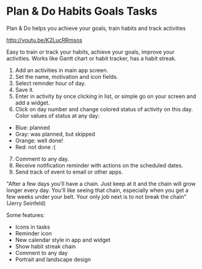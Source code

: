 # Plan & Do Habits Goals Tasks
Plan & Do helps you achieve your goals, train habits and track activities

http://youtu.be/K2LucRRmsos

Easy to train or track your habits, achieve your goals, improve your activities.
Works like Gantt chart or habit tracker, has a habit streak.
1. Add an activities in main app screen. 
2. Set the name, motivation and icon fields. 
3. Select remnder hour of day. 
4. Save it.
5. Enter in activity by once clicking in list, or simple go on your screen and add a widget.
6. Click on day number and change colored status of activity on this day.
Color values of status at any day:
- Blue: planned
- Gray: was planned, but skipped
- Orange: well done!
- Red: not done :(
7. Comment to any day.
8. Receive notification reminder with actions on the scheduled dates.
9. Send track of event to email or other apps.

"After a few days you'll have a chain. Just keep at it and the chain will grow longer every day. You'll like seeing that chain, especially when you get a few weeks under your belt. Your only job next is to not break the chain" (Jerry Seinfeld)

Some features:
- Icons in tasks
- Reminder icon
- New calendar style in app and widget
- Show habit streak chain
- Comment to any day
- Portrait and landscape design
